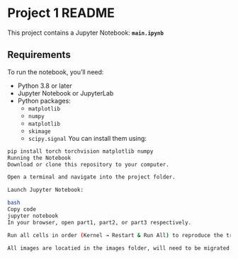 # Project 1 README

This project contains a Jupyter Notebook: **`main.ipynb`**


## Requirements

To run the notebook, you’ll need:
- Python 3.8 or later  
- Jupyter Notebook or JupyterLab  
- Python packages:  
  - `matplotlib`  
  - `numpy`
  - `matplotlib`
  - `skimage`
  - `scipy.signal`
You can install them using: 

```bash
pip install torch torchvision matplotlib numpy
Running the Notebook
Download or clone this repository to your computer.

Open a terminal and navigate into the project folder.

Launch Jupyter Notebook:

bash
Copy code
jupyter notebook
In your browser, open part1, part2, or part3 respectively.

Run all cells in order (Kernel → Restart & Run All) to reproduce the training and results.

All images are locatied in the images folder, will need to be migrated into the same folder as the code. 


